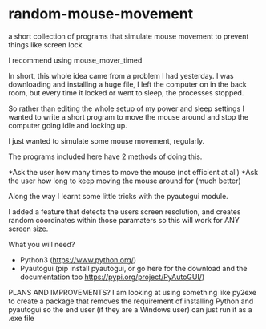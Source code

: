 # random-mouse-movement
a short collection of programs that simulate mouse movement to prevent things like screen lock

I recommend using mouse_mover_timed

In short, this whole idea came from a problem I had yesterday. I was downloading and installing a huge file, I left the computer on in the back room, but every time it locked or went to sleep, the processes stopped.

So rather than editing the whole setup of my power and sleep settings I wanted to write a short program to move the mouse around and stop the computer going idle and locking up.

I just wanted to simulate some mouse movement, regularly.

The programs included here have 2 methods of doing this.

*Ask the user how many times to move the mouse (not efficient at all)
*Ask the user how long to keep moving the mouse around for (much better)

Along the way I learnt some little tricks with the pyautogui module.

I added a feature that detects the users screen resolution, and creates random coordinates within those paramaters so this will work for ANY screen size.

What you will need? 
* Python3 (https://www.python.org/) 
* Pyautogui (pip install pyautogui, or go here for the download and the documentation too https://pypi.org/project/PyAutoGUI/)

PLANS AND IMPROVEMENTS? 
I am looking at using something like py2exe to create a package that removes the requirement of installing Python and pyautogui so the end user (if they are a Windows user) can just run it as a .exe file

